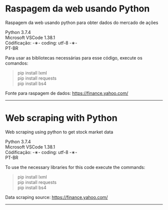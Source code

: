 # Raspagem da web usando Python

Raspagem da web usando python para obter dados do mercado de ações

Python 3.7.4 </br>
Microsoft VSCode 1.38.1 </br>
Códificação: -&lowast;- coding: utf-8 -&lowast;- </br>
PT-BR </br>

Para usar as bibliotecas necessárias para esse código, execute os comandos:

> pip install lxml </br>
> pip install requests </br>
> pip install bs4 </br>

Fonte para raspagem de dados: https://finance.yahoo.com/

--------------------------------------------------------------------------------------------------------------------------

# Web scraping with Python

Web scraping using python to get stock market data

Python 3.7.4 </br>
Microsoft VSCode 1.38.1 </br>
Códificação: -&lowast;- coding: utf-8 -&lowast;- </br>
PT-BR </br>

To use the necessary libraries for this code execute the commands:

> pip install lxml </br>
> pip install requests </br>
> pip install bs4 </br>

Data scraping source: https://finance.yahoo.com/

-------------------------------------------------------------------------------------------------------------------------
